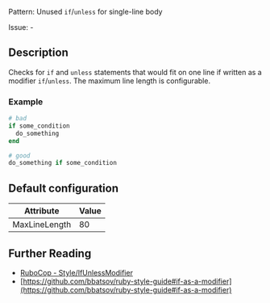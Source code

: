 Pattern: Unused `if`/`unless` for single-line body

Issue: -

## Description

Checks for `if` and `unless` statements that would fit on one line if written as a modifier `if`/`unless`. The maximum line length is configurable.

### Example

```ruby
# bad
if some_condition
  do_something
end

# good
do_something if some_condition
```

## Default configuration

Attribute | Value
--- | ---
MaxLineLength | 80

## Further Reading

* [RuboCop - Style/IfUnlessModifier](https://rubocop.readthedocs.io/en/latest/cops_style/#styleifunlessmodifier)
* [https://github.com/bbatsov/ruby-style-guide#if-as-a-modifier](https://github.com/bbatsov/ruby-style-guide#if-as-a-modifier)
